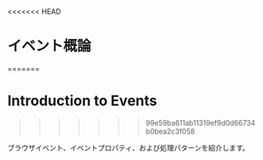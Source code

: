 <<<<<<< HEAD
# イベント概論
=======
# Introduction to Events
>>>>>>> 99e59ba611ab11319ef9d0d66734b0bea2c3f058

ブラウザイベント、イベントプロパティ、および処理パターンを紹介します。
